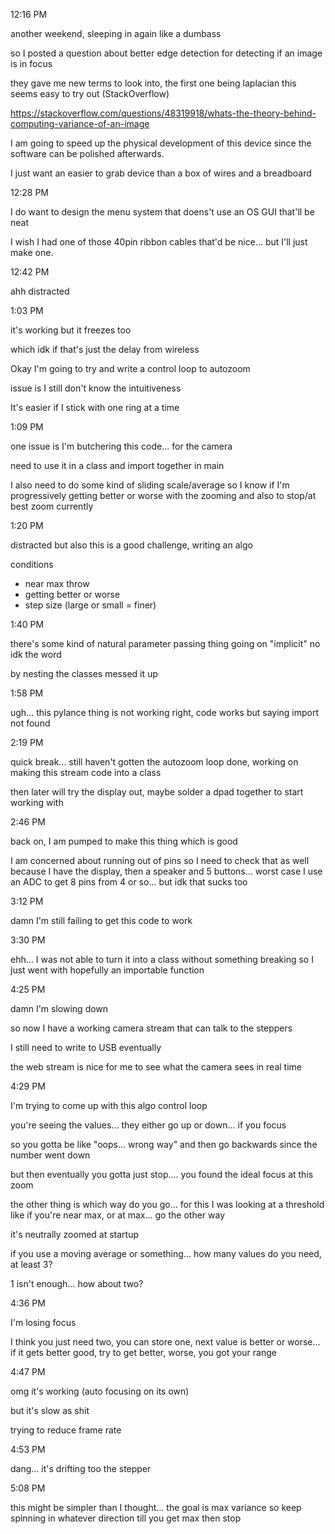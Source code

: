 12:16 PM

another weekend, sleeping in again like a dumbass

so I posted a question about better edge detection for detecting if an image is in focus

they gave me new terms to look into, the first one being laplacian this seems easy to try out (StackOverflow)

https://stackoverflow.com/questions/48319918/whats-the-theory-behind-computing-variance-of-an-image

I am going to speed up the physical development of this device since the software can be polished afterwards.

I just want an easier to grab device than a box of wires and a breadboard

12:28 PM

I do want to design the menu system that doens't use an OS GUI that'll be neat

I wish I had one of those 40pin ribbon cables that'd be nice... but I'll just make one.

12:42 PM

ahh distracted

1:03 PM

it's working but it freezes too

which idk if that's just the delay from wireless

Okay I'm going to try and write a control loop to autozoom

issue is I still don't know the intuitiveness

It's easier if I stick with one ring at a time

1:09 PM

one issue is I'm butchering this code... for the camera

need to use it in a class and import together in main

I also need to do some kind of sliding scale/average so I know if I'm progressively getting better or worse with the zooming and also to stop/at best zoom currently

1:20 PM

distracted but also this is a good challenge, writing an algo

conditions

- near max throw
- getting better or worse
- step size (large or small = finer)

1:40 PM

there's some kind of natural parameter passing thing going on "implicit" no idk the word

by nesting the classes messed it up

1:58 PM

ugh... this pylance thing is not working right, code works but saying import not found

2:19 PM

quick break... still haven't gotten the autozoom loop done, working on making this stream code into a class

then later will try the display out, maybe solder a dpad together to start working with

2:46 PM

back on, I am pumped to make this thing which is good

I am concerned about running out of pins so I need to check that as well because I have the display, then a speaker and 5 buttons... worst case I use an ADC to get 8 pins from 4 or so... but idk that sucks too

3:12 PM

damn I'm still failing to get this code to work

3:30 PM

ehh... I was not able to turn it into a class without something breaking so I just went with hopefully an importable function

4:25 PM

damn I'm slowing down

so now I have a working camera stream that can talk to the steppers

I still need to write to USB eventually

the web stream is nice for me to see what the camera sees in real time

4:29 PM

I'm trying to come up with this algo control loop

you're seeing the values... they either go up or down... if you focus

so you gotta be like "oops... wrong way" and then go backwards since the number went down

but then eventually you gotta just stop.... you found the ideal focus at this zoom

the other thing is which way do you go... for this I was looking at a threshold like if you're near max, or at max... go the other way

it's neutrally zoomed at startup

if you use a moving average or something... how many values do you need, at least 3?

1 isn't enough... how about two?

4:36 PM

I'm losing focus

I think you just need two, you can store one, next value is better or worse... if it gets better good, try to get better, worse, you got your range

4:47 PM

omg it's working (auto focusing on its own)

but it's slow as shit

trying to reduce frame rate

4:53 PM

dang... it's drifting too the stepper

5:08 PM

this might be simpler than I thought... the goal is max variance so keep spinning in whatever direction till you get max then stop

